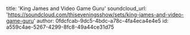 title: 'King James and Video Game Guru'
soundcloud_url: 'https://soundcloud.com/thiseveningsshow/sets/king-james-and-video-game-guru'
author: 0fdcfcab-9dc5-4bdc-a78c-4fa4eca4e4e5
id: a559c4ae-5267-4299-8fc8-49a44ce31d75
